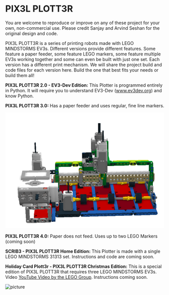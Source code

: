 # PIX3L PLOTT3R
You are welcome to reproduce or improve on any of these project for your own, non-commercial use.  Please credit Sanjay and Arvind Seshan for the original design and code.

PIX3L PLOTT3R is a series of printing robots made with LEGO MINDSTORMS EV3s. Different versions provide different features. Some feature a paper feeder, some feature LEGO markers, some feature multiple EV3s working together and some can even be built with just one set. Each version has a different print mechanism. We will share the project build and code files for each version here. Build the one that best fits your needs or build them all!

**PIX3L PLOTT3R 2.0 - EV3-Dev Edition:** This Plotter is programmed entirely in Python. It will require you to understand EV3-Dev (www.ev3dev.org) and know Python.

**PIX3L PLOTT3R 3.0:** Has a paper feeder and uses regular, fine line markers.

![picture](V3/Pix3lv3.png)

**PIX3L PLOTT3R 4.0:** Paper does not feed. Uses up to two LEGO Markers (coming soon)

**SCRIB3 - PIX3L PLOTT3R Home Edition:** This Plotter is made with a single LEGO MINDSTORMS 31313 set. Instructions and code are coming soon.

**Holiday Card Plott3r -  PIX3L PLOTT3R Christmas Edition:** This is a special edition of PIX3L PLOTT3R that requires three LEGO MINDSTORMS EV3s. Video
 <a href="https://youtu.be/XGDPLqzy6EA">YouTube Video by the LEGO Group</a>. Instructions coming soon.

![picture](https://github.com/seshanbrothers/projects/raw/master/HolidayPlott3r.JPG)


